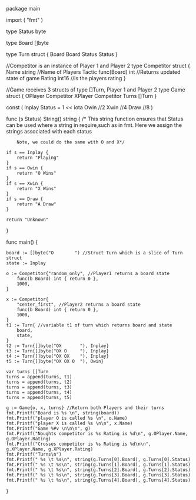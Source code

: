 package main

import (
	"fmt"
)

type Status byte

type Board []byte

type Turn struct {
	Board  Board
	Status Status
}

//Competitor is an instance of Player 1 and Player 2
type Competitor struct {
	Name   string          //Name of Players
	Tactic func(Board) int //Returns updated state of game
	Rating int16           //Is the players rating
}

//Game receives 3 structs of type []Turn, Player 1 and Player 2
type Game struct {
	OPlayer Competitor
	XPlayer Competitor
	Turns   []Turn
}

const (
	Inplay Status = 1 << iota
	Owin          //2
	Xwin          //4
	Draw          //8
)

func (s Status) String() string {
	/* This string function ensures that Status
	    can be used where a string in require,such as
	    in fmt.  Here we assign the strings associated
		with each status

		Note, we could do the same with O and X*/

	if s == Inplay {
		return "Playing"
	}
	if s == Owin {
		return "O Wins"
	}
	if s == Xwin {
		return "X Wins"
	}
	if s == Draw {
		return "A Draw"
	}

	return "Unknown"
}

func main() {

	board := []byte("O        ") //Struct Turn which is a slice of Turn struct
	state := Inplay

	o := Competitor{"random_only", //Player1 returns a board state
		func(b Board) int { return 0 },
		1000,
	}

	x := Competitor{
		"center_first", //Player2 returns a board state
		func(b Board) int { return 0 },
		1000,
	}
	t1 := Turn{ //variable t1 of turn which returns board and state
		board,
		state,
	}
	t2 := Turn{[]byte("OX       "), Inplay}
	t3 := Turn{[]byte("OX O     "), Inplay}
	t4 := Turn{[]byte("OX OX    "), Inplay}
	t5 := Turn{[]byte("OX OX O  "), Owin}

	var turns []Turn
	turns = append(turns, t1)
	turns = append(turns, t2)
	turns = append(turns, t3)
	turns = append(turns, t4)
	turns = append(turns, t5)

	g := Game{o, x, turns} //Return both Players and their turns
	fmt.Printf("Board is %s \n", string(board))
	fmt.Printf("player O is called %s \n", o.Name)
	fmt.Printf("player X is called %s \n\n", x.Name)
	fmt.Printf("Game %#v \n\n\n", g)
	fmt.Printf("Noughts competitor is %s Rating is %d\n", g.OPlayer.Name, g.OPlayer.Rating)
	fmt.Printf("Crosses competitor is %s Rating is %d\n\n", g.XPlayer.Name, g.XPlayer.Rating)
	fmt.Printf("Turns\n")
	fmt.Printf(" %s \t %s\n", string(g.Turns[0].Board), g.Turns[0].Status)
	fmt.Printf(" %s \t %s\n", string(g.Turns[1].Board), g.Turns[1].Status)
	fmt.Printf(" %s \t %s\n", string(g.Turns[2].Board), g.Turns[2].Status)
	fmt.Printf(" %s \t %s\n", string(g.Turns[3].Board), g.Turns[3].Status)
	fmt.Printf(" %s \t %s\n", string(g.Turns[4].Board), g.Turns[4].Status)
}
